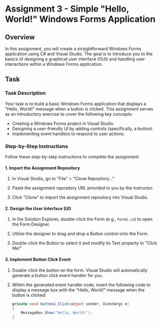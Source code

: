 # Assignment 3 - Simple "Hello, World!" Windows Forms Application

## Overview

In this assignment, you will create a straightforward Windows Forms application using C# and Visual Studio. The goal is to introduce you to the basics of designing a graphical user interface (GUI) and handling user interactions within a Windows Forms application.

## Task

### Task Description

Your task is to build a basic Windows Forms application that displays a "Hello, World!" message when a button is clicked. This assignment serves as an introductory exercise to cover the following key concepts:

- Creating a Windows Forms project in Visual Studio.
- Designing a user-friendly UI by adding controls (specifically, a button).
- Implementing event handlers to respond to user actions.

### Step-by-Step Instructions

Follow these step-by-step instructions to complete the assignment:

#### 1. Import the Assignment Repository

1. In Visual Studio, go to "File" > "Clone Repository..."

2. Paste the assignment repository URL provided to you by the instructor.

3. Click "Clone" to import the assignment repository into Visual Studio.

#### 2. Design the User Interface (UI)

1. In the Solution Explorer, double-click the Form (e.g., `Form1.cs`) to open the Form Designer.

2. Utilize the designer to drag and drop a Button control onto the Form.

3. Double-click the Button to select it and modify its Text property to "Click Me!"

#### 3. Implement Button Click Event

1. Double-click the button on the form. Visual Studio will automatically generate a button click event handler for you.

2. Within the generated event handler code, insert the following code to display a message box with the "Hello, World!" message when the button is clicked:

   ```csharp
   private void button1_Click(object sender, EventArgs e)
   {
       MessageBox.Show("Hello, World!");
   }
